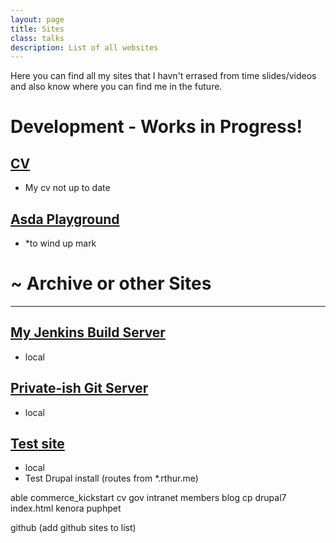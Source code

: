 ```yaml
---
layout: page
title: Sites
class: talks
description: List of all websites
---
```


Here you can find all my sites that I havn't errased from time slides/videos and also know where you can find me in the future.

# Development - Works in Progress!

## [CV](http://cv.rthur.me/)
* My cv not up to date

## [Asda Playground](http://cv.rthur.me/asda/)
* *to wind up mark

# ~ Archive or other Sites
---

## [My Jenkins Build Server](http://jenkins.rthur.me/)
* local

## [Private-ish Git Server](http://git.rthur.me/)
* local

## [Test site](http://test.rthur.me/)
* local
* Test Drupal install (routes from *.rthur.me)

able  commerce_kickstart  cv       gov         intranet  members
blog  cp                  drupal7  index.html  kenora    puphpet


github (add github sites to list)

